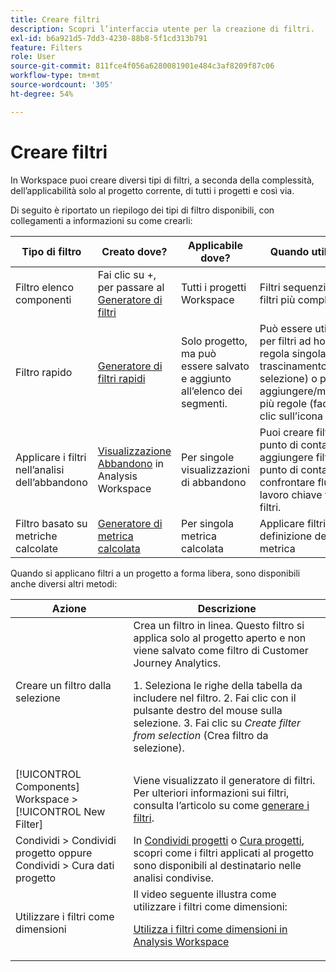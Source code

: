 ```yaml
---
title: Creare filtri
description: Scopri l’interfaccia utente per la creazione di filtri.
exl-id: b6a921d5-7dd3-4230-88b8-5f1cd313b791
feature: Filters
role: User
source-git-commit: 811fce4f056a6280081901e484c3af8209f87c06
workflow-type: tm+mt
source-wordcount: '305'
ht-degree: 54%

---
```


# Creare filtri

In Workspace puoi creare diversi tipi di filtri, a seconda della complessità, dell’applicabilità solo al progetto corrente, di tutti i progetti e così via.

Di seguito è riportato un riepilogo dei tipi di filtro disponibili, con collegamenti a informazioni su come crearli:

| Tipo di filtro | Creato dove? | Applicabile dove? | Quando utilizzare |
| --- | --- | --- | --- |
| Filtro elenco componenti | Fai clic su +, per passare al [Generatore di filtri](/help/components/filters/filter-builder.md) | Tutti i progetti Workspace | Filtri sequenziali, per filtri più complessi |
| Filtro rapido | [Generatore di filtri rapidi](/help/components/filters/quick-filters.md) | Solo progetto, ma può essere salvato e aggiunto all’elenco dei segmenti. | Può essere utilizzato per filtri ad hoc a regola singola (con trascinamento della selezione) o per aggiungere/modificare più regole (facendo clic sull’icona Filtro) |
| Applicare i filtri nell’analisi dell’abbandono | [Visualizzazione Abbandono](/help/analysis-workspace/visualizations/fallout/compare-segments-fallout.md) in Analysis Workspace | Per singole visualizzazioni di abbandono | Puoi creare filtri da un punto di contatto, aggiungere filtri come punto di contatto e confrontare flussi di lavoro chiave tra vari filtri. |
| Filtro basato su metriche calcolate | [Generatore di metrica calcolata](/help/components/calc-metrics/cm-workflow/metrics-with-segments.md) | Per singola metrica calcolata | Applicare filtri nella definizione della metrica |

Quando si applicano filtri a un progetto a forma libera, sono disponibili anche diversi altri metodi:

| Azione | Descrizione |
| --- | --- |
| Creare un filtro dalla selezione | Crea un filtro in linea. Questo filtro si applica solo al progetto aperto e non viene salvato come filtro di Customer Journey Analytics.<p> 1. Seleziona le righe della tabella da includere nel filtro. 2. Fai clic con il pulsante destro del mouse sulla selezione. 3. Fai clic su *Create filter from selection* (Crea filtro da selezione). |
| [!UICONTROL Components] Workspace > [!UICONTROL New Filter] | Viene visualizzato il generatore di filtri. Per ulteriori informazioni sui filtri, consulta l’articolo su come [generare i filtri](/help/components/filters/filter-builder.md). |
| Condividi > Condividi progetto oppure Condividi > Cura dati progetto | In [Condividi progetti](/help/analysis-workspace/curate-share/share-projects.md) o [Cura progetti](/help/analysis-workspace/curate-share/curate.md), scopri come i filtri applicati al progetto sono disponibili al destinatario nelle analisi condivise. |
| Utilizzare i filtri come dimensioni | Il video seguente illustra come utilizzare i filtri come dimensioni:  <p>[Utilizza i filtri come dimensioni in Analysis Workspace](https://experienceleague.adobe.com/docs/customer-journey-analytics-learn/tutorials/components/filters/use-filters-as-dimensions.html?lang=it)</p> |
